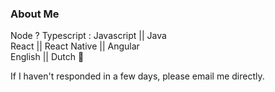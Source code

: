 ### About Me
Node ? Typescript : Javascript || Java\
React || React Native || Angular\
English || Dutch :pinching_hand:

 <!--START_SECTION:waka-->
<!--END_SECTION:waka-->



If I haven't responded in a few days, please email me directly. 
